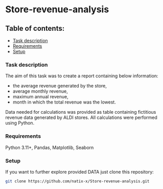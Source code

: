 # Store-revenue-analysis
## Table of contents: 
* [Task description](#task-description)
* [Requirements](#requirements)
* [Setup](#setup)

### Task description
The aim of this task was to create a report containing below information:
* the average revenue generated by the store,
* average monthly revenue,
* maximum annual revenue,
* month in which the total revenue was the lowest.

Data needed for calculations was provided as table containing fictitious revenue data generated by ALDI stores. 
All calculations were performed using Python.
### Requirements
Python 3.11+, Pandas, Matplotlib, Seaborn
### Setup
If you want to further explore provided DATA just clone this repository:
   ```sh
   git clone https://github.com/natix-x/Store-revenue-analysis.git
   ```